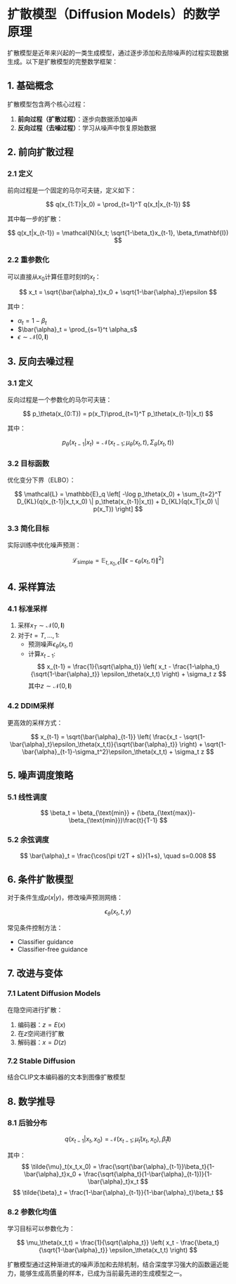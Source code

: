 # 扩散模型（Diffusion Models）的数学原理

扩散模型是近年来兴起的一类生成模型，通过逐步添加和去除噪声的过程实现数据生成。以下是扩散模型的完整数学框架：

## 1. 基础概念

扩散模型包含两个核心过程：
1. **前向过程（扩散过程）**：逐步向数据添加噪声
2. **反向过程（去噪过程）**：学习从噪声中恢复原始数据

## 2. 前向扩散过程

### 2.1 定义
前向过程是一个固定的马尔可夫链，定义如下：

$$
q(x_{1:T}|x_0) = \prod_{t=1}^T q(x_t|x_{t-1})
$$

其中每一步的扩散：

$$
q(x_t|x_{t-1}) = \mathcal{N}(x_t; \sqrt{1-\beta_t}x_{t-1}, \beta_t\mathbf{I})
$$

### 2.2 重参数化
可以直接从$x_0$计算任意时刻$t$的$x_t$：

$$
x_t = \sqrt{\bar{\alpha}_t}x_0 + \sqrt{1-\bar{\alpha}_t}\epsilon
$$

其中：
- $\alpha_t = 1-\beta_t$
- $\bar{\alpha}_t = \prod_{s=1}^t \alpha_s$
- $\epsilon \sim \mathcal{N}(0,\mathbf{I})$

## 3. 反向去噪过程

### 3.1 定义
反向过程是一个参数化的马尔可夫链：

$$
p_\theta(x_{0:T}) = p(x_T)\prod_{t=1}^T p_\theta(x_{t-1}|x_t)
$$

其中：

$$
p_\theta(x_{t-1}|x_t) = \mathcal{N}(x_{t-1}; \mu_\theta(x_t,t), \Sigma_\theta(x_t,t))
$$

### 3.2 目标函数
优化变分下界（ELBO）：

$$
\mathcal{L} = \mathbb{E}_q \left[ -\log p_\theta(x_0) + \sum_{t=2}^T D_{KL}(q(x_{t-1}|x_t,x_0) \| p_\theta(x_{t-1}|x_t)) + D_{KL}(q(x_T|x_0) \| p(x_T)) \right]
$$

### 3.3 简化目标
实际训练中优化噪声预测：

$$
\mathcal{L}_{\text{simple}} = \mathbb{E}_{t,x_0,\epsilon} \left[ \|\epsilon - \epsilon_\theta(x_t,t)\|^2 \right]
$$

## 4. 采样算法

### 4.1 标准采样
1. 采样$x_T \sim \mathcal{N}(0,\mathbf{I})$
2. 对于$t=T,...,1$:
   - 预测噪声$\epsilon_\theta(x_t,t)$
   - 计算$x_{t-1}$:
     $$
     x_{t-1} = \frac{1}{\sqrt{\alpha_t}} \left( x_t - \frac{1-\alpha_t}{\sqrt{1-\bar{\alpha}_t}} \epsilon_\theta(x_t,t) \right) + \sigma_t z
     $$
     其中$z \sim \mathcal{N}(0,\mathbf{I})$

### 4.2 DDIM采样
更高效的采样方式：

$$
x_{t-1} = \sqrt{\bar{\alpha}_{t-1}} \left( \frac{x_t - \sqrt{1-\bar{\alpha}_t}\epsilon_\theta(x_t,t)}{\sqrt{\bar{\alpha}_t}} \right) + \sqrt{1-\bar{\alpha}_{t-1}-\sigma_t^2}\epsilon_\theta(x_t,t) + \sigma_t z
$$

## 5. 噪声调度策略

### 5.1 线性调度
$$
\beta_t = \beta_{\text{min}} + (\beta_{\text{max}}-\beta_{\text{min}})\frac{t}{T-1}
$$

### 5.2 余弦调度
$$
\bar{\alpha}_t = \frac{\cos(\pi t/2T + s)}{1+s}, \quad s=0.008
$$

## 6. 条件扩散模型

对于条件生成$p(x|y)$，修改噪声预测网络：

$$
\epsilon_\theta(x_t,t,y)
$$

常见条件控制方法：
- Classifier guidance
- Classifier-free guidance

## 7. 改进与变体

### 7.1 Latent Diffusion Models
在隐空间进行扩散：
1. 编码器：$z = E(x)$
2. 在$z$空间进行扩散
3. 解码器：$x = D(z)$

### 7.2 Stable Diffusion
结合CLIP文本编码器的文本到图像扩散模型

## 8. 数学推导

### 8.1 后验分布
$$
q(x_{t-1}|x_t,x_0) = \mathcal{N}(x_{t-1}; \tilde{\mu}_t(x_t,x_0), \tilde{\beta}_t\mathbf{I})
$$

其中：
$$
\tilde{\mu}_t(x_t,x_0) = \frac{\sqrt{\bar{\alpha}_{t-1}}\beta_t}{1-\bar{\alpha}_t}x_0 + \frac{\sqrt{\alpha_t}(1-\bar{\alpha}_{t-1})}{1-\bar{\alpha}_t}x_t
$$
$$
\tilde{\beta}_t = \frac{1-\bar{\alpha}_{t-1}}{1-\bar{\alpha}_t}\beta_t
$$

### 8.2 参数化均值
学习目标可以参数化为：

$$
\mu_\theta(x_t,t) = \frac{1}{\sqrt{\alpha_t}} \left( x_t - \frac{\beta_t}{\sqrt{1-\bar{\alpha}_t}} \epsilon_\theta(x_t,t) \right)
$$

扩散模型通过这种渐进式的噪声添加和去除机制，结合深度学习强大的函数逼近能力，能够生成高质量的样本，已成为当前最先进的生成模型之一。